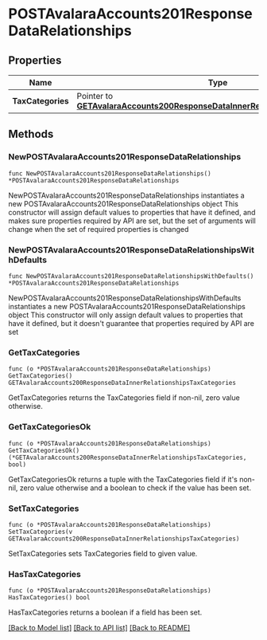 # POSTAvalaraAccounts201ResponseDataRelationships

## Properties

Name | Type | Description | Notes
------------ | ------------- | ------------- | -------------
**TaxCategories** | Pointer to [**GETAvalaraAccounts200ResponseDataInnerRelationshipsTaxCategories**](GETAvalaraAccounts200ResponseDataInnerRelationshipsTaxCategories.md) |  | [optional] 

## Methods

### NewPOSTAvalaraAccounts201ResponseDataRelationships

`func NewPOSTAvalaraAccounts201ResponseDataRelationships() *POSTAvalaraAccounts201ResponseDataRelationships`

NewPOSTAvalaraAccounts201ResponseDataRelationships instantiates a new POSTAvalaraAccounts201ResponseDataRelationships object
This constructor will assign default values to properties that have it defined,
and makes sure properties required by API are set, but the set of arguments
will change when the set of required properties is changed

### NewPOSTAvalaraAccounts201ResponseDataRelationshipsWithDefaults

`func NewPOSTAvalaraAccounts201ResponseDataRelationshipsWithDefaults() *POSTAvalaraAccounts201ResponseDataRelationships`

NewPOSTAvalaraAccounts201ResponseDataRelationshipsWithDefaults instantiates a new POSTAvalaraAccounts201ResponseDataRelationships object
This constructor will only assign default values to properties that have it defined,
but it doesn't guarantee that properties required by API are set

### GetTaxCategories

`func (o *POSTAvalaraAccounts201ResponseDataRelationships) GetTaxCategories() GETAvalaraAccounts200ResponseDataInnerRelationshipsTaxCategories`

GetTaxCategories returns the TaxCategories field if non-nil, zero value otherwise.

### GetTaxCategoriesOk

`func (o *POSTAvalaraAccounts201ResponseDataRelationships) GetTaxCategoriesOk() (*GETAvalaraAccounts200ResponseDataInnerRelationshipsTaxCategories, bool)`

GetTaxCategoriesOk returns a tuple with the TaxCategories field if it's non-nil, zero value otherwise
and a boolean to check if the value has been set.

### SetTaxCategories

`func (o *POSTAvalaraAccounts201ResponseDataRelationships) SetTaxCategories(v GETAvalaraAccounts200ResponseDataInnerRelationshipsTaxCategories)`

SetTaxCategories sets TaxCategories field to given value.

### HasTaxCategories

`func (o *POSTAvalaraAccounts201ResponseDataRelationships) HasTaxCategories() bool`

HasTaxCategories returns a boolean if a field has been set.


[[Back to Model list]](../README.md#documentation-for-models) [[Back to API list]](../README.md#documentation-for-api-endpoints) [[Back to README]](../README.md)


